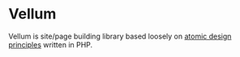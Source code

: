 # Vellum

Vellum is site/page building library based loosely on [atomic design principles](http://atomicdesign.bradfrost.com/) written in PHP.

